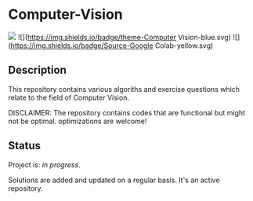 # Computer-Vision

![](https://img.shields.io/badge/language-Python-green.svg)
![](https://img.shields.io/badge/theme-Computer Vision-blue.svg)
![](https://img.shields.io/badge/Source-Google Colab-yellow.svg)

## Description

This repository contains various algoriths and exercise questions which relate to the field of Computer Vision. 


DISCLAIMER: The repository contains codes that are functional but might not be optimal. optimizations are welcome!

## Status
Project is: _in progress_.

Solutions are added and updated on a regular basis. It's an active repository. 
